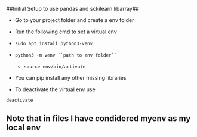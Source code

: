 ##Initial Setup to use pandas and sckilearn libarray##
- Go to your project folder and create a env folder
- Run the following cmd to set a virtual env
- ```
  sudo apt install python3-venv
  ```
- ```
  python3 -m venv ``path to env folder``
  ```

  - ```
    source env/bin/activate
    ```
- You can pip install any other missing libraries
- To deactivate the virtual env use
```
deactivate
```

## Note that in files I have condidered myenv as my local env ##
  
